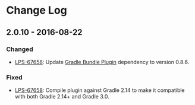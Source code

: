 # Change Log

## 2.0.10 - 2016-08-22

### Changed
- [LPS-67658]: Update [Gradle Bundle Plugin] dependency to version 0.8.6.

### Fixed
- [LPS-67658]: Compile plugin against Gradle 2.14 to make it compatible with
both Gradle 2.14+ and Gradle 3.0.

[Gradle Bundle Plugin]: https://github.com/TomDmitriev/gradle-bundle-plugin
[LPS-67658]: https://issues.liferay.com/browse/LPS-67658